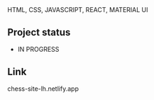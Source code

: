 ## 

HTML, CSS, JAVASCRIPT, REACT, MATERIAL UI

## Project status

- IN PROGRESS

## Link

chess-site-lh.netlify.app

